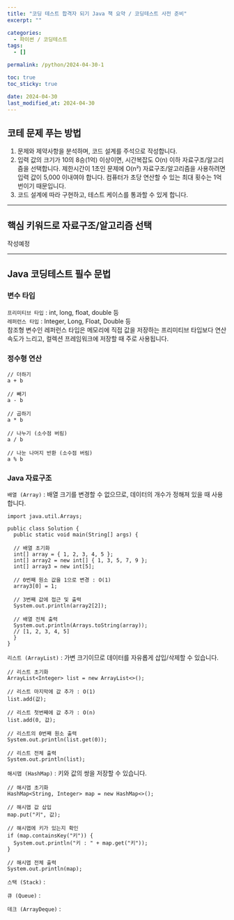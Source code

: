 ```yaml
---
title: "코딩 테스트 합격자 되기 Java 책 요약 / 코딩테스트 사전 준비"
excerpt: ""

categories:
  - 파이썬 / 코딩테스트
tags:
  - []

permalink: /python/2024-04-30-1

toc: true
toc_sticky: true

date: 2024-04-30
last_modified_at: 2024-04-30
---
```


## 코테 문제 푸는 방법

1. 문제와 제약사항을 분석하며, 코드 설계를 주석으로 작성합니다.
2. 입력 값의 크기가 10의 8승(1억) 이상이면, 시간복잡도 O(n) 이하 자료구조/알고리즘을 선택합니다.
제한시간이 1초인 문제에 O(n²) 자료구조/알고리즘을 사용하려면 입력 값이 5,000 이내여야 합니다.
컴퓨터가 초당 연산할 수 있는 최대 횟수는 1억 번이기 때문입니다.
4. 코드 설계에 따라 구현하고, 테스트 케이스를 통과할 수 있게 합니다.

---

## 핵심 키워드로 자료구조/알고리즘 선택

작성예정

---

## Java 코딩테스트 필수 문법

### 변수 타입
`프리미티브 타입` : int, long, float, double 등  
`레퍼런스 타입` : Integer, Long, Float, Double 등  
참조형 변수인 레퍼런스 타입은 메모리에 직접 값을 저장하는 프리미티브 타입보다 연산 속도가 느리고, 컬렉션 프레임워크에 저장할 때 주로 사용됩니다.

### 정수형 연산
```
// 더하기
a + b

// 빼기
a - b

// 곱하기
a * b

// 나누기 (소수점 버림)
a / b

// 나눈 나머지 반환 (소수점 버림)
a % b
```

### Java 자료구조
`배열 (Array)` : 배열 크기를 변경할 수 없으므로, 데이터의 개수가 정해져 있을 때 사용합니다.
```
import java.util.Arrays;

public class Solution {
  public static void main(String[] args) {

  // 배열 초기화
  int[] array = { 1, 2, 3, 4, 5 };
  int[] array2 = new int[] { 1, 3, 5, 7, 9 };
  int[] array3 = new int[5];

  // 0번째 원소 값을 1으로 변경 : O(1)
  array3[0] = 1;

  // 3번째 값에 접근 및 출력
  System.out.println(array2[2]);

  // 배열 전체 출력
  System.out.println(Arrays.toString(array));
  // [1, 2, 3, 4, 5]
  }
}
```

`리스트 (ArrayList)` : 가변 크기이므로 데이터를 자유롭게 삽입/삭제할 수 있습니다.
```
// 리스트 초기화
ArrayList<Integer> list = new ArrayList<>();

// 리스트 마지막에 값 추가 : O(1)
list.add(값);

// 리스트 첫번째에 값 추가 : O(n)
list.add(0, 값);

// 리스트의 0번째 원소 출력
System.out.println(list.get(0));

// 리스트 전체 출력
System.out.println(list);
```

`해시맵 (HashMap)` : 키와 값의 쌍을 저장할 수 있습니다.
```
// 해시맵 초기화
HashMap<String, Integer> map = new HashMap<>();

// 해시맵 값 삽입
map.put("키", 값);

// 해시맵에 키가 있는지 확인
if (map.containsKey("키")) {
  System.out.println("키 : " + map.get("키"));
}

// 해시맵 전체 출력
System.out.println(map);
```

`스택 (Stack)` : 

`큐 (Queue)` : 

`데크 (ArrayDeque)` : 



